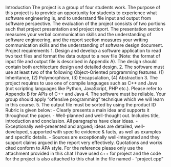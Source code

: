 Introduction The project is a group of four students work. The purpose of this project is to provide an opportunity for students to experience what software engineering is, and to understand file input and output from software perspective. The evaluation of the project consists of two portions such that project presentation and project report. The presentation section measures your verbal communication skills and the understanding of software engineering, and the report section measures your writing communication skills and the understanding of software design document. Project requirements 1. Design and develop a software application to read two text files and format the data output to a new file (Note: the format of input file and output file is described in Appendix A). The design should contain both architecture design and detailed design. 2. The software must use at least two of the following Object-Oriented programming features. (1) Inheritance, (2) Polymorphism, (3) Encapsulation, (4) Abstraction 3. The project requires to use one of compile languages such as C++ and Java (not scripting languages like Python, JavaScript, PHP etc.). Please refer to Appendix B for APIs of C++ and Java 4. The software must be reliable. Your group should apply “offensive programming” technique which we will learn in this course. 5. The output file must be sorted by using the product ID Rubric is given below: - Clearly presents a main idea and supports it throughout the paper. - Well-planned and well-thought out. Includes title, introduction and conclusion. All paragraphs have clear ideas. - Exceptionally well-presented and argued; ideas are detailed, well-developed, supported with specific evidence & facts, as well as examples and specific details. - Sources are exceptionally well-integrated and they support claims argued in the report very effectively. Quotations and works cited conform to APA style. For the reference please only use the attachment provided in this chat I have used c++ for project and the code for the project is also attached to this chat in the file named - “project.cpp”
